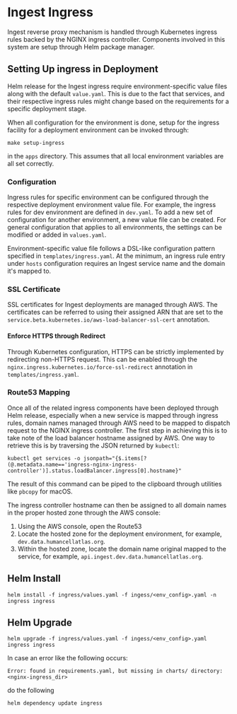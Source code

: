 # Ingest Ingress

Ingest reverse proxy mechanism is handled through Kubernetes ingress rules backed by the NGINX ingress controller. Components involved in this system are setup through Helm package manager.

## Setting Up ingress in Deployment

Helm release for the Ingest ingress require environment-specific value files along with the default `value.yaml`. This is due to the fact that services, and their respective ingress rules might change based on the requirements for a specific deployment stage.

When all configuration for the environment is done, setup for the ingress facility for a deployment environment can be invoked through:

    make setup-ingress

in the `apps` directory. This assumes that all local environment variables are all set correctly.

### Configuration

Ingress rules for specific environment can be configured through the respective deployment environment value file. For example, the ingress rules for dev environment are defined in `dev.yaml`. To add a new set of configuration for another environment, a new value file can be created. For general configuration that applies to all environments, the settings can be modified or added in `values.yaml`.

Environment-specific value file follows a DSL-like configuration pattern specified in `templates/ingress.yaml`. At the minimum, an ingress rule entry under `hosts` configuration requires an Ingest service name and the domain it's mapped to.

### SSL Certificate

SSL certificates for Ingest deployments are managed through AWS. The certificates can be referred to using their assigned ARN that are set to the `service.beta.kubernetes.io/aws-load-balancer-ssl-cert` annotation.

#### Enforce HTTPS through Redirect

Through Kubernetes configuration, HTTPS can be strictly implemented by redirecting non-HTTPS request. This can be enabled through the `nginx.ingress.kubernetes.io/force-ssl-redirect` annotation in `templates/ingress.yaml`.

### Route53 Mapping

Once all of the related ingress components have been deployed through Helm release, especially when a new service is mapped through ingress rules, domain names managed through AWS need to be mapped to dispatch request to the NGINX ingress controller. The first step in achieving this is to take note of the load balancer hostname assigned by AWS. One way to retrieve this is by traversing the JSON returned by `kubectl`:

    kubectl get services -o jsonpath="{$.items[?(@.metadata.name=='ingress-nginx-ingress-controller')].status.loadBalancer.ingress[0].hostname}"

The result of this command can be piped to the clipboard through utilities like `pbcopy` for macOS.

The ingress controller hostname can then be assigned to all domain names in the proper hosted zone through the AWS console:

1. Using the AWS console, open the Route53
1. Locate the hosted zone for the deployment environment, for example, `dev.data.humancellatlas.org`.
1. Within the hosted zone, locate the domain name original mapped to the service, for example, `api.ingest.dev.data.humancellatlas.org`.

## Helm Install

    helm install -f ingress/values.yaml -f ingess/<env_config>.yaml -n ingress ingress

## Helm Upgrade

	helm upgrade -f ingress/values.yaml -f ingess/<env_config>.yaml ingress ingress

In case an error like the following occurs:

    Error: found in requirements.yaml, but missing in charts/ directory: <nginx-ingress_dir>

do the following

    helm dependency update ingress
